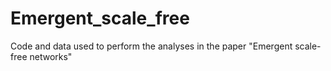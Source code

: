 # Emergent_scale_free
Code and data used to perform the analyses in the paper "Emergent scale-free networks"
